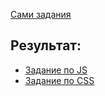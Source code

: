 [Сами задания](https://gurov.github.io/books-storage/Task_Frontend-1.docx)

## Результат:
* [Задание по JS](https://gurov.github.io/books-storage/#/book/list)
* [Задание по CSS](https://gurov.github.io/books-storage/button-field.html)
